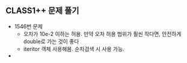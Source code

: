 ## CLASS1++ 문제 풀기

- 1546번 문제
  - 오차가 10e-2 이하는 허용. 만약 오차 허용 범위가 훨씬 작다면, 안전하게 double로 가는 것이 좋다
  - iteritor 객체 사용해봄. 순차검색 시 사용 가능.
- 